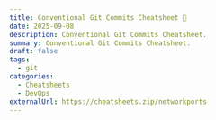 ```yaml
---
title: Conventional Git Commits Cheatsheet 🔗
date: 2025-09-08
description: Conventional Git Commits Cheatsheet.
summary: Conventional Git Commits Cheatsheet.
draft: false
tags:
  - git
categories:
  - Cheatsheets
  - DevOps
externalUrl: https://cheatsheets.zip/networkports
---
```

